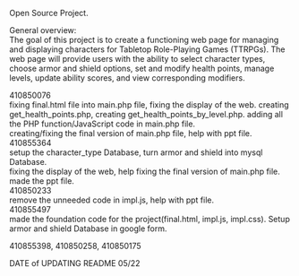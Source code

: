 Open Source Project. 

General overview:  
The goal of this project is to create a functioning web page for managing and displaying characters for Tabletop Role-Playing Games (TTRPGs). 
The web page will provide users with the ability to select character types, choose armor and shield options, set and modify health points, manage levels, update ability scores, and view corresponding modifiers.  

410850076   
fixing final.html file into main.php file, fixing the display of the web. 
creating get_health_points.php, creating get_health_points_by_level.php. 
adding all the PHP function/JavaScript code in main.php file.   
creating/fixing the final version of main.php file, help with ppt file.   
410855364    
setup the character_type Database, turn armor and shield into mysql Database.  
fixing the display of the web, help fixing the final version of main.php file. 
made the ppt file.   
410850233  
remove the unneeded code in impl.js, help with ppt file.   
410855497   
made the foundation code for the project(final.html, impl.js, impl.css). 
Setup armor and shield Database in google form. 

410855398, 410850258, 410850175   


DATE of UPDATING README 05/22
